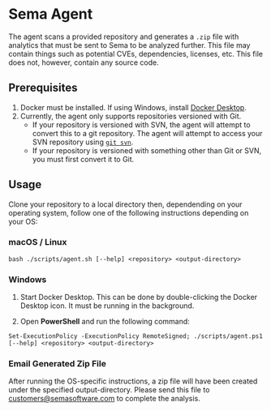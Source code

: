 # Sema Agent

The agent scans a provided repository and generates a `.zip` file with analytics
that must be sent to Sema to be analyzed further.  This file may contain things
such as potential CVEs, dependencies, licenses, etc. This file does not, however,
contain any source code.

## Prerequisites

1. Docker must be installed. If using Windows, install [Docker Desktop][1].
2. Currently, the agent only supports repositories versioned with Git.
   - If your repository is versioned with SVN, the agent will attempt to convert
     this to a git repository. The agent will attempt to access your SVN repository
     using [`git svn`][2].
   - If your repository is versioned with something other than Git or SVN, you must
       first convert it to Git.

## Usage

Clone your repository to a local directory then, dependending on your operating
system, follow one of the following instructions depending on your OS:

### macOS / Linux
```
bash ./scripts/agent.sh [--help] <repository> <output-directory>
```

### Windows
1. Start Docker Desktop. This can be done by double-clicking the Docker Desktop icon.
   It must be running in the background.

2. Open **PowerShell** and run the following command:
```
Set-ExecutionPolicy -ExecutionPolicy RemoteSigned; ./scripts/agent.ps1 [--help] <repository> <output-directory>
```

### Email Generated Zip File
After running the OS-specific instructions, a zip file will have been created under the specified output-directory.
Please send this file to [customers@semasoftware.com](mailto:customers@semasoftware.com) to complete the analysis.


[1]: https://www.docker.com/products/docker-desktop/
[2]: https://git-scm.com/docs/git-svn
